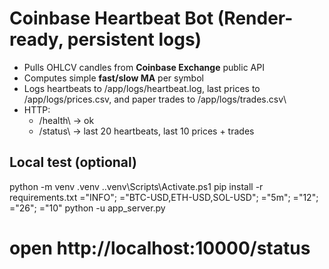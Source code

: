 ﻿# Coinbase Heartbeat Bot (Render-ready, persistent logs)

- Pulls OHLCV candles from **Coinbase Exchange** public API
- Computes simple **fast/slow MA** per symbol
- Logs heartbeats to \/app/logs/heartbeat.log\, last prices to \/app/logs/prices.csv\, and paper trades to \/app/logs/trades.csv\
- HTTP:
  - \/health\ → ok
  - \/status\ → last 20 heartbeats, last 10 prices + trades

## Local test (optional)
python -m venv .venv
.\.venv\Scripts\Activate.ps1
pip install -r requirements.txt
="INFO"; ="BTC-USD,ETH-USD,SOL-USD"; ="5m"; ="12"; ="26"; ="10"
python -u app_server.py
# open http://localhost:10000/status
